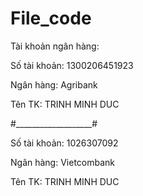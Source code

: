 # File_code

Tài khoản ngân hàng:

Số tài khoản: 1300206451923                

Ngân hàng: Agribank                         

Tên TK: TRINH MINH DUC                      

#___________________#

Số tài khoản: 1026307092

Ngân hàng: Vietcombank

Tên TK: TRINH MINH DUC
